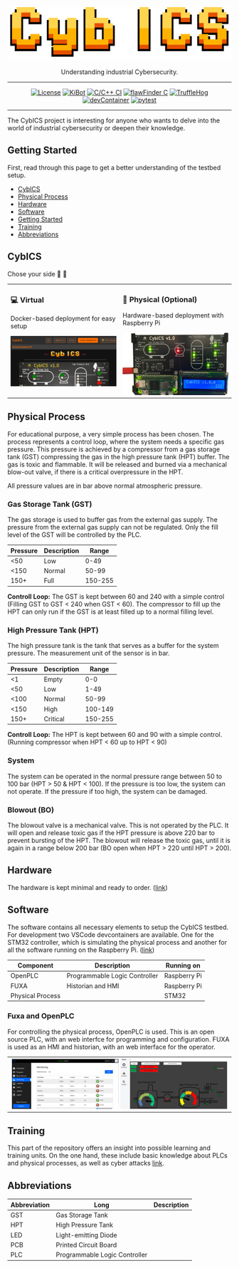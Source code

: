 <p align="center">
  <img alt="CybICS Logo" src="doc/pics/CybICS_logo.png" height="120" />
  <p align="center">Understanding industrial Cybersecurity.</p>
</p>

---

<div align="center">

[![License](https://img.shields.io/badge/license-MIT%20License-32c955)](/LICENSE)
[![KiBot](https://github.com/mniedermaier/CybICS/actions/workflows/kibotVerify.yml/badge.svg)](https://github.com/mniedermaier/CybICS/actions/workflows/kibotVerify.yml)
[![C/C++ CI](https://github.com/mniedermaier/CybICS/actions/workflows/buildTest.yml/badge.svg)](https://github.com/mniedermaier/CybICS/actions/workflows/buildTest.yml)
[![flawFinder C](https://github.com/mniedermaier/CybICS/actions/workflows/flawfinder.yml/badge.svg)](https://github.com/mniedermaier/CybICS/actions/workflows/flawfinder.yml)
[![TruffleHog](https://github.com/mniedermaier/CybICS/actions/workflows/trufflehog.yaml/badge.svg)](https://github.com/mniedermaier/CybICS/actions/workflows/trufflehog.yaml)
[![devContainer](https://github.com/mniedermaier/CybICS/actions/workflows/devContainer.yml/badge.svg)](https://github.com/mniedermaier/CybICS/actions/workflows/devContainer.yml)
[![pytest](https://github.com/mniedermaier/CybICS/actions/workflows/pytest.yml/badge.svg)](https://github.com/mniedermaier/CybICS/actions/workflows/pytest.yml)
</div>

---

The CybICS project is interesting for anyone who wants to delve into the world of industrial cybersecurity or deepen their knowledge.

## Getting Started

First, read through this page to get a better understanding of the testbed setup.

 - [CybICS](#cybics)
 - [Physical Process](#physical)
 - [Hardware](#hardware)
 - [Software](#software)
 - [Getting Started](doc/README.md)
 - [Training](#training)
 - [Abbreviations](#abbreviations)

## CybICS  <a id="cybics"></a>
Chose your side 🔵 🔴 

<table>
<tr>
<td width="50%" valign="top">

### 💻 Virtual
Docker-based deployment for easy setup

<img src="doc/pics/landing.png" width="100%">

</td>
<td width="50%" valign="top">

### 🔧 Physical (Optional)
Hardware-based deployment with Raspberry Pi

<img src="doc/pics/cybics.png" width="100%">

</td>
</tr>
</table>

## Physical Process  <a id="physical"></a>
For educational purpose, a very simple process has been chosen.
The process represents a control loop, where the system needs a specific gas pressure.
This pressure is achieved by a compressor from a gas storage tank (GST) compressing the gas in the high pressure tank (HPT) buffer.
The gas is toxic and flammable.
It will be released and burned via a mechanical blow-out valve, if there is a critical overpressure in the HPT.

All pressure values are in bar above normal atmospheric pressure.

### Gas Storage Tank (GST)
The gas storage is used to buffer gas from the external gas supply.
The pressure from the external gas supply can not be regulated.
Only the fill level of the GST will be controlled by the PLC.

| Pressure    | Description | Range       |
| ----------- | ----------- | ----------- |
| <50         | Low         | 0-49        | 
| <150        | Normal      | 50-99       |
| 150+        | Full        | 150-255     |

**Controll Loop:**
The GST is kept between 60 and 240 with a simple control (Filling GST to GST < 240 when GST < 60).
The compressor to fill up the HPT can only run if the GST is at least filled up to a normal filling level.

### High Pressure Tank (HPT)
The high pressure tank is the tank that serves as a buffer for the system pressure.
The measurement unit of the sensor is in bar.

| Pressure    | Description | Range       |
| ----------- | ----------- | ----------- |
| <1          | Empty       | 0-0         |
| <50         | Low         | 1-49        |
| <100        | Normal      | 50-99       |
| <150        | High        | 100-149     |
| 150+        | Critical    | 150-255     |

**Controll Loop:**
The HPT is kept between 60 and 90 with a simple control.
(Running compressor when HPT < 60 up to HPT < 90)

### System
The system can be operated in the normal pressure range between 50 to 100 bar (HPT > 50 & HPT < 100).
If the pressure is too low, the system can not operate.
If the pressure if too high, the system can be damaged.

### Blowout (BO)
The blowout valve is a mechanical valve.
This is not operated by the PLC.
It will open and release toxic gas if the HPT pressure is above 220 bar to prevent bursting of the HPT.
The blowout will release the toxic gas, until it is again in a range below 200 bar (BO open when HPT > 220 until HPT > 200).


## Hardware  <a id="hardware"></a>
The hardware is kept minimal and ready to order.
([link](hardware/README.md))

## Software  <a id="software"></a>
The software contains all necessary elements to setup the CybICS testbed.
For development two VSCode devcontainers are available.
One for the STM32 controller, which is simulating the physical process and another for all the software running on the Raspberry Pi.
([link](software/README.md))

| Component        | Description                   | Running on   |
| ---------------- | ----------------------------- | ------------ |
| OpenPLC          | Programmable Logic Controller | Raspberry Pi |
| FUXA             | Historian and HMI             | Raspberry Pi |
| Physical Process |                               | STM32        |

### Fuxa and OpenPLC
For controlling the physical process, OpenPLC is used.
This is an open source PLC, with an web interfce for programming and configuration.
FUXA is used as an HMI and historian, with an web interface for the operator.

<table align="center"><tr><td align="center" width="9999">
<img src="doc/pics/openplc.png" width=49%></img>
<img src="doc/pics/fuxa.png" width=49%></img>
</td></tr></table>

## Training  <a id="training"></a>
This part of the repository offers an insight into possible learning and training units.
On the one hand, these include basic knowledge about PLCs and physical processes, as well as cyber attacks [link](training/README.md).

## Abbreviations  <a id="abbreviations"></a>
| Abbreviation | Long                            | Description |
| ------------ | ------------------------------- | ----------- |
| GST          | Gas Storage Tank                |             |
| HPT          | High Pressure Tank              |             |
| LED          | Light-emitting Diode            |             |
| PCB          | Printed Circuit Board           |             |
| PLC          | Programmable Logic Controller   |             |
